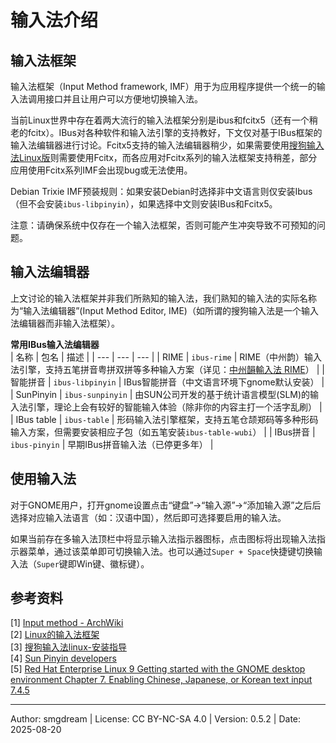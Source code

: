 # 输入法介绍

## 输入法框架
输入法框架（Input Method framework, IMF）用于为应用程序提供一个统一的输入法调用接口并且让用户可以方便地切换输入法。  

当前Linux世界中存在着两大流行的输入法框架分别是ibus和fcitx5（还有一个稍老的fcitx）。IBus对各种软件和输入法引擎的支持教好，下文仅对基于IBus框架的输入法编辑器进行讨论。Fcitx5支持的输入法编辑器稍少，如果需要使用[搜狗输入法Linux版](https://shurufa.sogou.com/linux)则需要使用Fcitx，而各应用对Fcitx系列的输入法框架支持稍差，部分应用使用Fcitx系列IMF会出现bug或无法使用。  

Debian Trixie IMF预装规则：如果安装Debian时选择非中文语言则仅安装Ibus（但不会安装`ibus-libpinyin`），如果选择中文则安装IBus和Fcitx5。  

注意：请确保系统中仅存在一个输入法框架，否则可能产生冲突导致不可预知的问题。  

## 输入法编辑器
上文讨论的输入法框架并非我们所熟知的输入法，我们熟知的输入法的实际名称为“输入法编辑器”(Input Method Editor, IME)（如所谓的搜狗输入法是一个输入法编辑器而非输入法框架）。  

**常用IBus输入法编辑器**  
| 名称 | 包名 | 描述 |
| --- | --- | --- |
| RIME | `ibus-rime` | RIME（中州韵）输入法引擎，支持五笔拼音粤拼双拼等多种输入方案（详见：[中州韻輸入法 RIME](../todo.md)） |
| 智能拼音 | `ibus-libpinyin` | IBus智能拼音（中文语言环境下gnome默认安装） |
| SunPinyin | `ibus-sunpinyin` | 由SUN公司开发的基于统计语言模型(SLM)的输入法引擎，理论上会有较好的智能输入体验（除非你的内容主打一个活字乱刷） |
| IBus table | `ibus-table` | 形码输入法引擎框架，支持五笔仓颉郑码等多种形码输入方案，但需要安装相应子包（如五笔安装`ibus-table-wubi`） |
| IBus拼音 | `ibus-pinyin` | 早期IBus拼音输入法（已停更多年） |

## 使用输入法
对于GNOME用户，打开gnome设置点击“键盘”->“输入源”->“添加输入源”之后后选择对应输入法语言（如：汉语中国），然后即可选择要启用的输入法。  

如果当前存在多输入法顶栏中将显示输入法指示器图标，点击图标将出现输入法指示器菜单，通过该菜单即可切换输入法。也可以通过`Super + Space`快捷键切换输入法（`Super`键即Win键、徽标键）。  


## 参考资料

\[1\] [Input method - ArchWiki](https://wiki.archlinux.org/title/Input_method)  
\[2\] [Linux的输入法框架](https://zhuanlan.zhihu.com/p/384171267)  
\[3\] [搜狗输入法linux-安装指导](https://shurufa.sogou.com/linux/guide)  
\[4\] [Sun Pinyin developers](https://www.chinadaily.com.cn/video/2010-09/16/content_11310174.htm)  
\[5\] [Red Hat Enterprise Linux 9 Getting started with the GNOME desktop environment Chapter 7. Enabling Chinese, Japanese, or Korean text input 7.4.5](https://docs.redhat.com/en/documentation/red_hat_enterprise_linux/9/html/getting_started_with_the_gnome_desktop_environment/assembly_enabling-chinese-japanese-or-korean-text-input_getting-started-with-the-gnome-desktop-environment#proc_switching-the-input-method-in-gnome_assembly_enabling-chinese-japanese-or-korean-text-input)  

---
Author: smgdream | License: CC BY-NC-SA 4.0 | Version: 0.5.2 | Date: 2025-08-20



